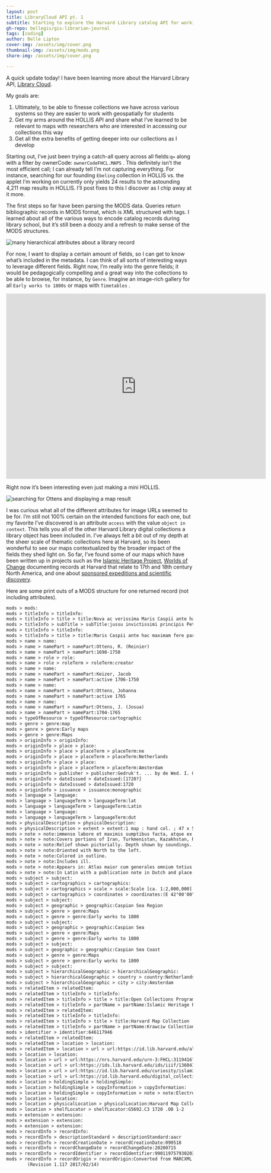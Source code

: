 ```yaml
---
layout: post
title: LibraryCloud API pt. 1
subtitle: Starting to explore the Harvard Library catalog API for working with maps
gh-repo: bellegis/gis-librarian-journal
tags: [coding]
author: Belle Lipton
cover-img: /assets/img/cover.png
thumbnail-img: /assets/img/mods.png
share-img: /assets/img/cover.png

---
```



A quick update today! I have been learning more about the Harvard Library API, [Library Cloud](https://harvardwiki.atlassian.net/wiki/spaces/LibraryStaffDoc/pages/43287734/LibraryCloud+APIs). 

My goals are:

1. Ultimately, to be able to finesse collections we have across various systems so they are easier to work with geospatially for students
2. Get my arms around the HOLLIS API and share what I’ve learned to be relevant to maps with researchers who are interested in accessing our collections this way
3. Get all the extra benefits of getting deeper into our collections as I develop

Starting out, I’ve just been trying a catch-all query across all fields:`q=` along with a filter by ownerCode: `ownerCodeFHCL.MAPS` . This definitely isn’t the most efficient call; I can already tell I’m not capturing everything. For instance, searching for our founding `Ebeling` collection in HOLLIS vs. the applet I’m working on currently only yields 24 results to the astounding 4,211 map results in HOLLIS. I’ll post fixes to this I discover as I chip away at it more.

The first steps so far have been parsing the MODS data. Queries return bibliographic records in MODS format, which is XML structured with tags. I learned about all of the various ways to encode catalog records during library school, but it’s still been a doozy and a refresh to make sense of the MODS structures.

![many hierarchical attributes about a library record](https://bellegis.github.io/gis-librarian-journal/assets/img/mods.png)

For now, I want to display a certain amount of fields, so I can get to know what’s included in the metadata. I can think of all sorts of interesting ways to leverage different fields. Right now, I’m really into the genre fields; it would be pedagogically compelling and a great way into the collections to be able to browse, for instance, by `Genre`. Imagine an image-rich gallery for all `Early works to 1800s` or maps with `Timetables` .

<iframe src="https://uv-v4.netlify.app/uv.html#?manifest=https://iiif.lib.harvard.edu/manifests/ids:482179709&c=0&m=0&cv=0&config=&locales=en-GB:English (GB),cy-GB:Cymraeg,fr-FR:Français (FR),pl-PL:Polski,sv-SE:Svenska&xywh=-246,-61,8180,5070&r=0" width="700" height="500" allowfullscreen frameborder="0"></iframe>

Right now it’s been interesting even just making a mini HOLLIS. 

![searching for Ottens and displaying a map result](https://bellegis.github.io/gis-librarian-journal/assets/img/search.gif)

I was curious what all of the different attributes for image URLs seemed to be for. I’m still not 100% certain on the intended functions for each one, but my favorite I’ve discovered is an attribute `access` with the value `object in context`. This tells you all of the other Harvard Library digital collections a library object has been included in. I’ve always felt a bit out of my depth at the sheer scale of thematic collections here at Harvard, so its been wonderful to see our maps contextualized by the broader impact of the fields they shed light on. So far, I’ve found some of our maps which have been written up in projects such as the [Islamic Heritage Project](https://curiosity.lib.harvard.edu/islamic-heritage-project?utm_source=library.harvard), [Worlds of Change](https://curiosity.lib.harvard.edu/worlds-of-change) documenting records at Harvard that relate to 17th and 18th century North America, and one about [sponsored expeditions and scientific discovery](https://library.harvard.edu/collections/expeditions-and-discoveries-sponsored-exploration-and-scientific-discovery-modern-age). 

Here are some print outs of a MODS structure for one returned record (not including attributes).


``` xml
mods > mods:
mods > titleInfo > titleInfo:
mods > titleInfo > title > title:Nova ac verissima Maris Caspii ante hac maximam fere partem nobis incogniti ac regionum adjacentium delineatio
mods > titleInfo > subTitle > subTitle:jussu invictissimi principis Petri Alexii fil. magni Russorum imperatoris
mods > titleInfo > titleInfo:
mods > titleInfo > title > title:Maris Caspii ante hac maximam fere partem nobis incogniti ac regionum adjacentium delineatio
mods > name > name:
mods > name > namePart > namePart:Ottens, R. (Reinier)
mods > name > namePart > namePart:1698-1750
mods > name > role > role:
mods > name > role > roleTerm > roleTerm:creator
mods > name > name:
mods > name > namePart > namePart:Keizer, Jacob
mods > name > namePart > namePart:active 1706-1750
mods > name > name:
mods > name > namePart > namePart:Ottens, Johanna
mods > name > namePart > namePart:active 1765
mods > name > name:
mods > name > namePart > namePart:Ottens, J. (Josua)
mods > name > namePart > namePart:1704-1765
mods > typeOfResource > typeOfResource:cartographic
mods > genre > genre:map
mods > genre > genre:Early maps
mods > genre > genre:Maps
mods > originInfo > originInfo:
mods > originInfo > place > place:
mods > originInfo > place > placeTerm > placeTerm:ne
mods > originInfo > place > placeTerm > placeTerm:Netherlands
mods > originInfo > place > place:
mods > originInfo > place > placeTerm > placeTerm:Amsterdam
mods > originInfo > publisher > publisher:Gedruk't. ... by de Wed. I. Ottens, op de Nieuwen Dyk in de Werelt kaart
mods > originInfo > dateIssued > dateIssued:[1720?]
mods > originInfo > dateIssued > dateIssued:1720
mods > originInfo > issuance > issuance:monographic
mods > language > language:
mods > language > languageTerm > languageTerm:lat
mods > language > languageTerm > languageTerm:Latin
mods > language > language:
mods > language > languageTerm > languageTerm:dut
mods > physicalDescription > physicalDescription:
mods > physicalDescription > extent > extent:1 map : hand col. ; 47 x 57 cm.
mods > note > note:immenso labore et maximis sumptibus facta, atque ex autographo in lucem edita per Reinerum Ottens geographum Amstelaedam ; Iacob Keyser sculp.
mods > note > note:Covers portions of Iran, Turkmenistan, Kazakhstan, Russia and Azerbaijan.
mods > note > note:Relief shown pictorially. Depth shown by soundings.
mods > note > note:Oriented with North to the left.
mods > note > note:Colored in outline.
mods > note > note:Includes ill.
mods > note > note:Appears in: Atlas maior cum generales omnium totius orbis regnorum rerumpubl. atque insularum tum particulares praecipuarum in iis provinciarum ducatuum comitatuum ceterarum que minorum regionum ac divisionum tabulas geographicas continens ex optimis ac novissimis quibusque variorum autorum tabulis collectus et eleganti ordine dispositus / Reiner Ottens. [1641-1729]. Vol. 7, map No. 23.
mods > note > note:In Latin with a publication note in Dutch and place names in Greek, Russian, Persian, Arabic, and Turkish in Latin script.
mods > subject > subject:
mods > subject > cartographics > cartographics:
mods > subject > cartographics > scale > scale:Scale [ca. 1:2,000,000]
mods > subject > cartographics > coordinates > coordinates:(E 42°00'00"--E 58°35'00"/N 47°55'00"--N 35°36'00").
mods > subject > subject:
mods > subject > geographic > geographic:Caspian Sea Region
mods > subject > genre > genre:Maps
mods > subject > genre > genre:Early works to 1800
mods > subject > subject:
mods > subject > geographic > geographic:Caspian Sea
mods > subject > genre > genre:Maps
mods > subject > genre > genre:Early works to 1800
mods > subject > subject:
mods > subject > geographic > geographic:Caspian Sea Coast
mods > subject > genre > genre:Maps
mods > subject > genre > genre:Early works to 1800
mods > subject > subject:
mods > subject > hierarchicalGeographic > hierarchicalGeographic:
mods > subject > hierarchicalGeographic > country > country:Netherlands
mods > subject > hierarchicalGeographic > city > city:Amsterdam
mods > relatedItem > relatedItem:
mods > relatedItem > titleInfo > titleInfo:
mods > relatedItem > titleInfo > title > title:Open Collections Program at Harvard University
mods > relatedItem > titleInfo > partName > partName:Islamic Heritage Project
mods > relatedItem > relatedItem:
mods > relatedItem > titleInfo > titleInfo:
mods > relatedItem > titleInfo > title > title:Harvard Map Collection
mods > relatedItem > titleInfo > partName > partName:Krawciw Collection
mods > identifier > identifier:646117946
mods > relatedItem > relatedItem:
mods > relatedItem > location > location:
mods > relatedItem > location > url > url:https://id.lib.harvard.edu/alma/990119757930203941/catalog
mods > location > location:
mods > location > url > url:https://nrs.harvard.edu/urn-3:FHCL:3119416?buttons=Y
mods > location > url > url:https://ids.lib.harvard.edu/ids/iiif/13604150/full/,150/0/default.jpg
mods > location > url > url:https://id.lib.harvard.edu/curiosity/islamic-heritage-project/40-990119757930203941
mods > location > url > url:https://id.lib.harvard.edu/digital_collections/990119757930203941
mods > location > holdingSimple > holdingSimple:
mods > location > holdingSimple > copyInformation > copyInformation:
mods > location > holdingSimple > copyInformation > note > note:Electronic reproduction. Cambridge, Mass. : Harvard College Library Digital Imaging Group, 2009. (Open Collections Program at Harvard University. Islamic Heritage Project). Copy digitized: XXXXX Library: [call no.].
mods > location > location:
mods > location > physicalLocation > physicalLocation:Harvard Map Collection, Harvard University
mods > location > shelfLocator > shelfLocator:G5692.C3 1720 .O8 1-2
mods > extension > extension:
mods > extension > extension:
mods > extension > extension:
mods > recordInfo > recordInfo:
mods > recordInfo > descriptionStandard > descriptionStandard:aacr
mods > recordInfo > recordCreationDate > recordCreationDate:090518
mods > recordInfo > recordChangeDate > recordChangeDate:20200715
mods > recordInfo > recordIdentifier > recordIdentifier:990119757930203941
mods > recordInfo > recordOrigin > recordOrigin:Converted from MARCXML to MODS version 3.6 using MARC21slim2MODS3-6.xsl
        (Revision 1.117 2017/02/14)

```